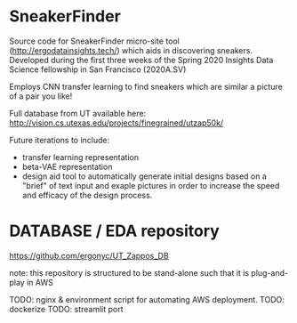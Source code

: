 # SneakerFinder
Source code for SneakerFinder micro-site tool (http://ergodatainsights.tech/) which aids in discovering sneakers.  Developed during the first three weeks of the Spring 2020 Insights Data Science fellowship in San Francisco (2020A.SV)

Employs CNN transfer learning to find sneakers which are similar a picture of a pair you like!

Full database from UT available here: http://vision.cs.utexas.edu/projects/finegrained/utzap50k/

Future iterations to include:
  - transfer learning representation
  - beta-VAE representation
  - design aid tool to automatically generate initial designs based on a "brief" of text input and exaple pictures in order to increase the speed and efficacy of the design process.



# DATABASE / EDA repository
https://github.com/ergonyc/UT_Zappos_DB


note:  this repository is structured to be stand-alone such that it is plug-and-play in AWS

TODO:  nginx & environment script for automating AWS deployment.
TODO:  dockerize
TODO: streamlit port
